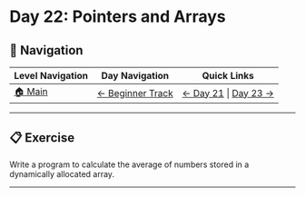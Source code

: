 # Day 22: Pointers and Arrays

## 🔗 Navigation

| Level Navigation | Day Navigation | Quick Links |
|------------------|----------------|-------------|
| [🏠 Main](../../README.md) | [← Beginner Track](../README.md) | [← Day 21](../Day21/) \| [Day 23 →](../Day23/) |

---

## 📋 Exercise

Write a program to calculate the average of numbers stored in a dynamically allocated array.

---
